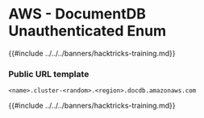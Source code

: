 # AWS - DocumentDB Unauthenticated Enum

{{#include ../../../banners/hacktricks-training.md}}

### Public URL template

```
<name>.cluster-<random>.<region>.docdb.amazonaws.com
```

{{#include ../../../banners/hacktricks-training.md}}




